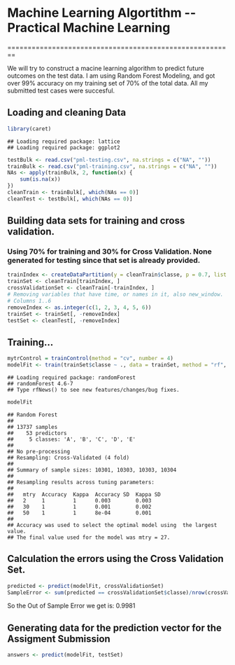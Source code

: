 # Machine Learning Algortithm  -- Practical Machine Learning
========================================================

We will try to construct a macine learning algorithm to predict future outcomes on the test data. 
I am using Random Forest Modeling, and got over 99% accuracy on my training set of 70% of the total data. All my submitted test cases were succesful.

## Loading and cleaning Data

```r
library(caret)
```

```
## Loading required package: lattice
## Loading required package: ggplot2
```
 
```r
testBulk <- read.csv("pml-testing.csv", na.strings = c("NA", ""))
trainBulk <- read.csv("pml-training.csv", na.strings = c("NA", ""))
NAs <- apply(trainBulk, 2, function(x) {
    sum(is.na(x))
})
cleanTrain <- trainBulk[, which(NAs == 0)]
cleanTest <- testBulk[, which(NAs == 0)]
```


## Building data sets for training and cross validation. 
### Using 70% for training and 30% for Cross Validation. None generated for testing since that set is already provided.

```r
trainIndex <- createDataPartition(y = cleanTrain$classe, p = 0.7, list = FALSE)
trainSet <- cleanTrain[trainIndex, ]
crossValidationSet <- cleanTrain[-trainIndex, ]
# Removing variables that have time, or names in it, also new_window.
# Columns 1..6
removeIndex <- as.integer(c(1, 2, 3, 4, 5, 6))
trainSet <- trainSet[, -removeIndex]
testSet <- cleanTest[, -removeIndex]
```


## Training...

```r
mytrControl = trainControl(method = "cv", number = 4)
modelFit <- train(trainSet$classe ~ ., data = trainSet, method = "rf", trControl = mytrControl)
```

```
## Loading required package: randomForest
## randomForest 4.6-7
## Type rfNews() to see new features/changes/bug fixes.
```

```r
modelFit
```

```
## Random Forest 
## 
## 13737 samples
##    53 predictors
##     5 classes: 'A', 'B', 'C', 'D', 'E' 
## 
## No pre-processing
## Resampling: Cross-Validated (4 fold) 
## 
## Summary of sample sizes: 10301, 10303, 10303, 10304 
## 
## Resampling results across tuning parameters:
## 
##   mtry  Accuracy  Kappa  Accuracy SD  Kappa SD
##   2     1         1      0.003        0.003   
##   30    1         1      0.001        0.002   
##   50    1         1      8e-04        0.001   
## 
## Accuracy was used to select the optimal model using  the largest value.
## The final value used for the model was mtry = 27.
```



## Calculation the errors using the Cross Validation Set.

```r
predicted <- predict(modelFit, crossValidationSet)
SampleError <- sum(predicted == crossValidationSet$classe)/nrow(crossValidationSet)
```

So the Out of Sample Error we get is: 0.9981


## Generating data for the prediction vector for the Assigment Submission

```r
answers <- predict(modelFit, testSet)
```

